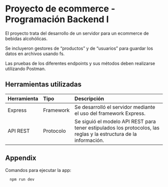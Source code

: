 # Proyecto de ecommerce - Programación Backend I

El proyecto trata del desarrollo de un servidor para un ecommerce de bebidas alcohólicas.

Se incluyeron gestores de “productos” y de “usuarios” para guardar los datos en archivos usando fs.

Las pruebas de los diferentes endpoints y sus métodos deben realizarse utilizando Postman.





## Herramientas utilizadas

| Herramienta | Tipo     | Descripción                |
| :-------- | :------- | :------------------------- |
| Express | Framework | Se desarrolló el servidor mediante el uso del framework Express. |
| API REST | Protocolo | Se siguió el modelo API REST para tener estipulados los protocolos, las reglas y la estructura de la información. |

## Appendix

Comandos para ejecutar la app: 
```bash
  npm run dev
```
